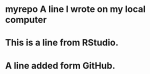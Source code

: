 # myrepo A line I wrote on my local computer
# 
# This is a line from RStudio.
#
# A line added form GitHub.
